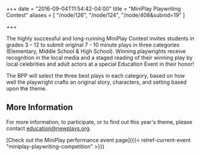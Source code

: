 +++
date = "2016-09-04T11:54:42-04:00"
title = "MiniPlay Playwriting Contest"
aliases = [
    "/node/126",
    "/node/124",
    "/node/408&subnid=19"
]

+++

The highly successful and long-running MiniPlay Contest invites students in grades 3 – 12 to submit original 7 - 10 minute plays in three categories (Elementary, Middle School & High School). Winning playwrights receive recognition in the local media and a staged reading of their winning play by local celebrities and adult actors at a special Education Event in their honor!

The BPP will select the three best plays in each category, based on how well the playwright crafts an original story, characters, and setting based upon the theme.

## More Information

For more information, to participate, or to find out this year's theme, please contact <education@newplays.org>.

[Check out the MiniPlay performance event page]({{< relref-current-event "miniplay-playwriting-competition" >}})
